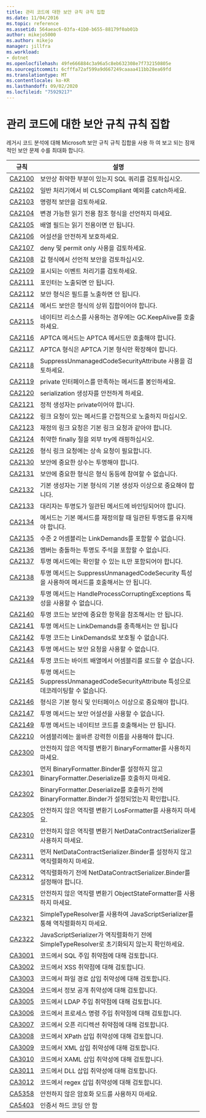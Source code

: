 ```yaml
---
title: 관리 코드에 대한 보안 규칙 규칙 집합
ms.date: 11/04/2016
ms.topic: reference
ms.assetid: 564aeac6-03fa-41b0-b655-88179f0ab01b
author: mikejo5000
ms.author: mikejo
manager: jillfra
ms.workload:
- dotnet
ms.openlocfilehash: 49fe666884c3a96a5c8eb632308e7f732150805e
ms.sourcegitcommit: 6cfffa72af599a9d667249caaaa411bb28ea69fd
ms.translationtype: MT
ms.contentlocale: ko-KR
ms.lasthandoff: 09/02/2020
ms.locfileid: "75929217"
---
```

# <a name="security-rules-rule-set-for-managed-code"></a>관리 코드에 대한 보안 규칙 규칙 집합

레거시 코드 분석에 대해 Microsoft 보안 규칙 규칙 집합을 사용 하 여 보고 되는 잠재적인 보안 문제 수를 최대화 합니다.

|규칙|설명|
|----------|-----------------|
|[CA2100](../code-quality/ca2100.md)|보안상 취약한 부분이 있는지 SQL 쿼리를 검토하십시오.|
|[CA2102](../code-quality/ca2102.md)|일반 처리기에서 비 CLSCompliant 예외를 catch하세요.|
|[CA2103](../code-quality/ca2103.md)|명령적 보안을 검토하세요.|
|[CA2104](../code-quality/ca2104.md)|변경 가능한 읽기 전용 참조 형식을 선언하지 마세요.|
|[CA2105](../code-quality/ca2105.md)|배열 필드는 읽기 전용이면 안 됩니다.|
|[CA2106](../code-quality/ca2106.md)|어설션을 안전하게 보호하세요.|
|[CA2107](../code-quality/ca2107.md)|deny 및 permit only 사용을 검토하세요.|
|[CA2108](../code-quality/ca2108.md)|값 형식에서 선언적 보안을 검토하십시오.|
|[CA2109](../code-quality/ca2109.md)|표시되는 이벤트 처리기를 검토하세요.|
|[CA2111](../code-quality/ca2111.md)|포인터는 노출되면 안 됩니다.|
|[CA2112](../code-quality/ca2112.md)|보안 형식은 필드를 노출하면 안 됩니다.|
|[CA2114](../code-quality/ca2114.md)|메서드 보안은 형식의 상위 집합이어야 합니다.|
|[CA2115](../code-quality/ca2115.md)|네이티브 리소스를 사용하는 경우에는 GC.KeepAlive를 호출하세요.|
|[CA2116](../code-quality/ca2116.md)|APTCA 메서드는 APTCA 메서드만 호출해야 합니다.|
|[CA2117](../code-quality/ca2117.md)|APTCA 형식은 APTCA 기본 형식만 확장해야 합니다.|
|[CA2118](../code-quality/ca2118.md)|SuppressUnmanagedCodeSecurityAttribute 사용을 검토하세요.|
|[CA2119](../code-quality/ca2119.md)|private 인터페이스를 만족하는 메서드를 봉인하세요.|
|[CA2120](../code-quality/ca2120.md)|serialization 생성자를 안전하게 하세요.|
|[CA2121](../code-quality/ca2121.md)|정적 생성자는 private이어야 합니다.|
|[CA2122](../code-quality/ca2122.md)|링크 요청이 있는 메서드를 간접적으로 노출하지 마십시오.|
|[CA2123](../code-quality/ca2123.md)|재정의 링크 요청은 기본 링크 요청과 같아야 합니다.|
|[CA2124](../code-quality/ca2124.md)|취약한 finally 절을 외부 try에 래핑하십시오.|
|[CA2126](../code-quality/ca2126.md)|형식 링크 요청에는 상속 요청이 필요합니다.|
|[CA2130](../code-quality/ca2130.md)|보안에 중요한 상수는 투명해야 합니다.|
|[CA2131](../code-quality/ca2131.md)|보안에 중요한 형식은 형식 동등에 참여할 수 없습니다.|
|[CA2132](../code-quality/ca2132.md)|기본 생성자는 기본 형식의 기본 생성자 이상으로 중요해야 합니다.|
|[CA2133](../code-quality/ca2133.md)|대리자는 투명도가 일관된 메서드에 바인딩되어야 합니다.|
|[CA2134](../code-quality/ca2134.md)|메서드는 기본 메서드를 재정의할 때 일관된 투명도를 유지해야 합니다.|
|[CA2135](../code-quality/ca2135.md)|수준 2 어셈블리는 LinkDemands를 포함할 수 없습니다.|
|[CA2136](../code-quality/ca2136.md)|멤버는 충돌하는 투명도 주석을 포함할 수 없습니다.|
|[CA2137](../code-quality/ca2137.md)|투명 메서드에는 확인할 수 있는 IL만 포함되어야 합니다.|
|[CA2138](../code-quality/ca2138.md)|투명 메서드는 SuppressUnmanagedCodeSecurity 특성을 사용하여 메서드를 호출해서는 안 됩니다.|
|[CA2139](../code-quality/ca2139.md)|투명 메서드는 HandleProcessCorruptingExceptions 특성을 사용할 수 없습니다.|
|[CA2140](../code-quality/ca2140.md)|투명 코드는 보안에 중요한 항목을 참조해서는 안 됩니다.|
|[CA2141](../code-quality/ca2141.md)|투명 메서드는 LinkDemands를 충족해서는 안 됩니다|
|[CA2142](../code-quality/ca2142.md)|투명 코드는 LinkDemands로 보호될 수 없습니다.|
|[CA2143](../code-quality/ca2143.md)|투명 메서드는 보안 요청을 사용할 수 없습니다.|
|[CA2144](../code-quality/ca2144.md)|투명 코드는 바이트 배열에서 어셈블리를 로드할 수 없습니다.|
|[CA2145](../code-quality/ca2145.md)|투명 메서드는 SuppressUnmanagedCodeSecurityAttribute 특성으로 데코레이팅할 수 없습니다.|
|[CA2146](../code-quality/ca2146.md)|형식은 기본 형식 및 인터페이스 이상으로 중요해야 합니다.|
|[CA2147](../code-quality/ca2147.md)|투명 메서드는 보안 어설션을 사용할 수 없습니다.|
|[CA2149](../code-quality/ca2149.md)|투명 메서드는 네이티브 코드를 호출해서는 안 됩니다.|
|[CA2210](../code-quality/ca2210.md)|어셈블리에는 올바른 강력한 이름을 사용해야 합니다.|
|[CA2300](ca2300.md)|안전하지 않은 역직렬 변환기 BinaryFormatter를 사용하지 마세요.|
|[CA2301](ca2301.md)|먼저 BinaryFormatter.Binder를 설정하지 않고 BinaryFormatter.Deserialize를 호출하지 마세요.|
|[CA2302](ca2302.md)|BinaryFormatter.Deserialize를 호출하기 전에 BinaryFormatter.Binder가 설정되었는지 확인합니다.|
|[CA2305](ca2305.md)|안전하지 않은 역직렬 변환기 LosFormatter를 사용하지 마세요.|
|[CA2310](ca2310.md)|안전하지 않은 역직렬 변환기 NetDataContractSerializer를 사용하지 마세요.|
|[CA2311](ca2311.md)|먼저 NetDataContractSerializer.Binder를 설정하지 않고 역직렬화하지 마세요.|
|[CA2312](ca2312.md)|역직렬화하기 전에 NetDataContractSerializer.Binder를 설정해야 합니다.|
|[CA2315](ca2315.md)|안전하지 않은 역직렬 변환기 ObjectStateFormatter를 사용하지 마세요.|
|[CA2321](ca2321.md)|SimpleTypeResolver를 사용하여 JavaScriptSerializer를 통해 역직렬화하지 마세요.|
|[CA2322](ca2322.md)|JavaScriptSerializer가 역직렬화하기 전에 SimpleTypeResolver로 초기화되지 않는지 확인하세요.|
|[CA3001](../code-quality/ca3001.md)|코드에서 SQL 주입 취약점에 대해 검토합니다.|
|[CA3002](../code-quality/ca3002.md)|코드에서 XSS 취약점에 대해 검토합니다.|
|[CA3003](../code-quality/ca3003.md)|코드에서 파일 경로 삽입 취약성에 대해 검토합니다.|
|[CA3004](../code-quality/ca3004.md)|코드에서 정보 공개 취약성에 대해 검토합니다.|
|[CA3005](../code-quality/ca3005.md)|코드에서 LDAP 주입 취약점에 대해 검토합니다.|
|[CA3006](../code-quality/ca3006.md)|코드에서 프로세스 명령 주입 취약점에 대해 검토합니다.|
|[CA3007](../code-quality/ca3007.md)|코드에서 오픈 리디렉션 취약점에 대해 검토합니다.|
|[CA3008](../code-quality/ca3008.md)|코드에서 XPath 삽입 취약성에 대해 검토합니다.|
|[CA3009](../code-quality/ca3009.md)|코드에서 XML 삽입 취약성에 대해 검토합니다.|
|[CA3010](../code-quality/ca3010.md)|코드에서 XAML 삽입 취약성에 대해 검토합니다.|
|[CA3011](../code-quality/ca3011.md)|코드에서 DLL 삽입 취약성에 대해 검토합니다.|
|[CA3012](../code-quality/ca3012.md)|코드에서 regex 삽입 취약성에 대해 검토합니다.|
|[CA5358](../code-quality/ca5358.md)|안전하지 않은 암호화 모드를 사용하지 마세요.|
|[CA5403](../code-quality/ca5403.md)|인증서 하드 코딩 안 함|
